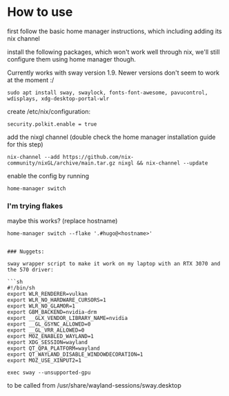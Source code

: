 # How to use

first follow the basic home manager instructions, which including adding its nix channel

install the following packages, which won't work well through nix, we'll still configure
them using home manager though.

Currently works with sway version 1.9.
Newer versions don't seem to work at the moment :/

```
sudo apt install sway, swaylock, fonts-font-awesome, pavucontrol, wdisplays, xdg-desktop-portal-wlr
```

create /etc/nix/configuration:

```
security.polkit.enable = true
```

add the nixgl channel (double check the home manager installation guide for this step)

```
nix-channel --add https://github.com/nix-community/nixGL/archive/main.tar.gz nixgl && nix-channel --update
```

enable the config by running

```
home-manager switch
```

### I'm trying flakes

maybe this works? (replace hostname)

```
home-manager switch --flake '.#hugo@<hostname>'


### Nuggets:

sway wrapper script to make it work on my laptop with an RTX 3070 and the 570 driver:

```sh
#!/bin/sh
export WLR_RENDERER=vulkan
export WLR_NO_HARDWARE_CURSORS=1
export WLR_NO_GLAMOR=1
export GBM_BACKEND=nvidia-drm
export __GLX_VENDOR_LIBRARY_NAME=nvidia
export __GL_GSYNC_ALLOWED=0
export __GL_VRR_ALLOWED=0
export MOZ_ENABLED_WAYLAND=1
export XDG_SESSION=wayland
export QT_QPA_PLATFORM=wayland
export QT_WAYLAND_DISABLE_WINDOWDECORATION=1
export MOZ_USE_XINPUT2=1

exec sway --unsupported-gpu
```

to be called from /usr/share/wayland-sessions/sway.desktop
